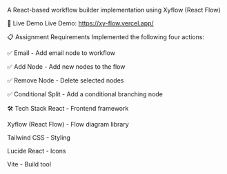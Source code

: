 A React-based workflow builder implementation using Xyflow (React Flow)

🚀 Live Demo
Live Demo: https://xy-flow.vercel.app/

📋 Assignment Requirements
Implemented the following four actions:

✅ Email - Add email node to workflow

✅ Add Node - Add new nodes to the flow

✅ Remove Node - Delete selected nodes

✅ Conditional Split - Add a conditional branching node

🛠️ Tech Stack
React - Frontend framework

Xyflow (React Flow) - Flow diagram library

Tailwind CSS - Styling

Lucide React - Icons

Vite - Build tool
